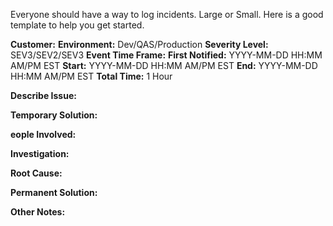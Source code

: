 

Everyone should have a way to log incidents. Large or Small. Here is a good template to help you get started.

**Customer:** 
**Environment:** Dev/QAS/Production
**Severity Level:** SEV3/SEV2/SEV3
**Event Time Frame:**
	**First Notified:** YYYY-MM-DD HH:MM AM/PM EST
	**Start:** YYYY-MM-DD HH:MM AM/PM EST
    **End:** YYYY-MM-DD HH:MM AM/PM EST
    **Total Time:** 1 Hour

**Describe Issue:**

**Temporary Solution:**

**eople Involved:**

**Investigation:**

**Root Cause:**

**Permanent Solution:**

**Other Notes:**


